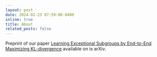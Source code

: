 ```yaml
---
layout: post
date: 2024-02-23 07:59:00-0400
inline: true
title: About
related_posts: false
---
```


Preprint of our paper <a href="https://arxiv.org/abs/2402.12930"> 
Learning Exceptional Subgroups by End-to-End Maximizing KL-divergence<a> available on is arXiv.